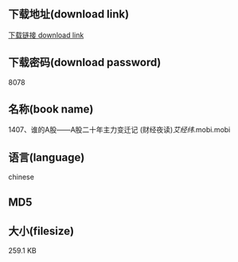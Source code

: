 ## 下载地址(download link)
[下载链接 download link](https://tutu365.netlify.app/?s=1407%E3%80%81%E8%B0%81%E7%9A%84A%E8%82%A1%E2%80%94%E2%80%94A%E8%82%A1%E4%BA%8C%E5%8D%81%E5%B9%B4%E4%B8%BB%E5%8A%9B%E5%8F%98%E8%BF%81%E8%AE%B0+%28%E8%B4%A2%E7%BB%8F%E5%A4%9C%E8%AF%BB%29_%E8%89%BE%E7%BB%8F%E7%BA%AC_.mobi)

## 下载密码(download password)
8078

## 名称(book name)
1407、谁的A股——A股二十年主力变迁记 (财经夜读)_艾经纬_.mobi.mobi

## 语言(language)
chinese

## MD5


## 大小(filesize)
259.1 KB
